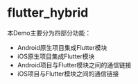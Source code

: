 # flutter_hybrid

本Demo主要分为四部分功能：
* Android原生项目集成Flutter模块
* iOS原生项目集成Flutter模块
* Android项目与Flutter模块之间的通信链接
* iOS项目与Flutter模块之间的通信链接
